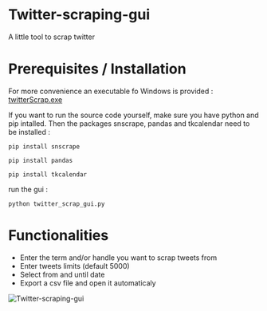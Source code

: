 # Twitter-scraping-gui
A little tool to scrap twitter

# Prerequisites / Installation

For more convenience an executable fo Windows is provided : [twitterScrap.exe](https://github.com/Dasde/twitter-scraping-gui/releases/download/1.0/twitterScrap.exe)

If you want to run the source code yourself, make sure you have python and pip intalled.
Then the packages snscrape, pandas and tkcalendar need to be installed :

`pip install snscrape`

`pip install pandas`

`pip install tkcalendar`

run the gui :

`python twitter_scrap_gui.py`

# Functionalities

- Enter the term and/or handle you want to scrap tweets from
- Enter tweets limits (default 5000)
- Select from and until date
- Export a csv file and open it automaticaly

![Twitter-scraping-gui](https://user-images.githubusercontent.com/6706963/210373800-295a3c61-6529-4759-9894-ee018036f745.png)
